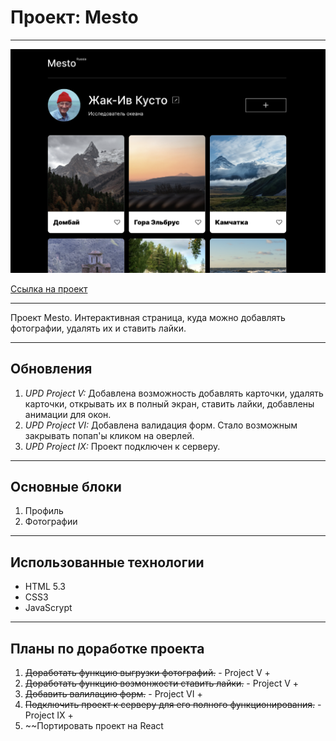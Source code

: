 # Проект: Mesto

------------------

![Screenshot of page](./src/images/mesto.png)

[Ссылка на проект](https://thebarbakov.github.io/mesto/)

------------------

Проект Mesto. Интерактивная страница, куда можно добавлять фотографии, удалять их и ставить лайки.

------------------

## Обновления

1. _UPD Project V:_ Добавлена возможность добавлять карточки, удалять карточки, открывать их в полный экран, ставить лайки, добавлены анимации для окон.
2. _UPD Project VI:_ Добавлена валидация форм. Стало возможным закрывать попап'ы кликом на оверлей.
3. _UPD Project IX:_ Проект подключен к серверу.

------------------

## Основные блоки

1. Профиль
2. Фотографии

------------------

## Использованные технологии

* HTML 5.3
* CSS3
* JavaScrypt

------------------

## Планы по доработке проекта

1. ~~Доработать функцию выгрузки фотографий.~~ - Project V +
2. ~~Доработать функцию возмонжости ставить лайки.~~ - Project V +
3. ~~Добавить валилацию форм.~~ - Project VI +
4. ~~Подключить проект к серверу для его полного функционирования.~~ - Project IX +
5. ~~Портировать проект на React 
